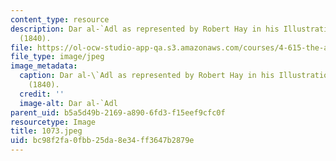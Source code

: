 ```yaml
---
content_type: resource
description: Dar al-`Adl as represented by Robert Hay in his Illustrations of Cairo
  (1840).
file: https://ol-ocw-studio-app-qa.s3.amazonaws.com/courses/4-615-the-architecture-of-cairo-spring-2002/bc98f2fa0fbb25da8e34ff3647b2879e_1073.jpeg
file_type: image/jpeg
image_metadata:
  caption: Dar al-\`Adl as represented by Robert Hay in his Illustrations of Cairo
    (1840).
  credit: ''
  image-alt: Dar al-`Adl
parent_uid: b5a5d49b-2169-a890-6fd3-f15eef9cfc0f
resourcetype: Image
title: 1073.jpeg
uid: bc98f2fa-0fbb-25da-8e34-ff3647b2879e
---
```

